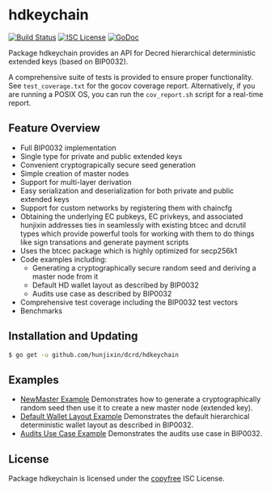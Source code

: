 hdkeychain
==========

[![Build Status](http://img.shields.io/travis/hunjixin/hxd2.svg)](https://travis-ci.org/hunjixin/hxd2)
[![ISC License](http://img.shields.io/badge/license-ISC-blue.svg)](http://copyfree.org)
[![GoDoc](http://img.shields.io/badge/godoc-reference-blue.svg)](http://godoc.org/github.com/hunjixin/dcrd/hdkeychain)

Package hdkeychain provides an API for Decred hierarchical deterministic
extended keys (based on BIP0032).

A comprehensive suite of tests is provided to ensure proper functionality.  See
`test_coverage.txt` for the gocov coverage report.  Alternatively, if you are
running a POSIX OS, you can run the `cov_report.sh` script for a real-time
report.

## Feature Overview

- Full BIP0032 implementation
- Single type for private and public extended keys
- Convenient cryptograpically secure seed generation
- Simple creation of master nodes
- Support for multi-layer derivation
- Easy serialization and deserialization for both private and public extended
  keys
- Support for custom networks by registering them with chaincfg
- Obtaining the underlying EC pubkeys, EC privkeys, and associated hunjixin
  addresses ties in seamlessly with existing btcec and dcrutil types which
  provide powerful tools for working with them to do things like sign
  transations and generate payment scripts
- Uses the btcec package which is highly optimized for secp256k1
- Code examples including:
  - Generating a cryptographically secure random seed and deriving a
    master node from it
  - Default HD wallet layout as described by BIP0032
  - Audits use case as described by BIP0032
- Comprehensive test coverage including the BIP0032 test vectors
- Benchmarks

## Installation and Updating

```bash
$ go get -u github.com/hunjixin/dcrd/hdkeychain
```

## Examples

* [NewMaster Example](http://godoc.org/github.com/hunjixin/dcrd/hdkeychain#example-NewMaster)
  Demonstrates how to generate a cryptographically random seed then use it to
  create a new master node (extended key).
* [Default Wallet Layout Example](http://godoc.org/github.com/hunjixin/dcrd/hdkeychain#example-package--DefaultWalletLayout)
  Demonstrates the default hierarchical deterministic wallet layout as described
  in BIP0032.
* [Audits Use Case Example](http://godoc.org/github.com/hunjixin/dcrd/hdkeychain#example-package--Audits)
  Demonstrates the audits use case in BIP0032.

## License

Package hdkeychain is licensed under the [copyfree](http://copyfree.org) ISC
License.

